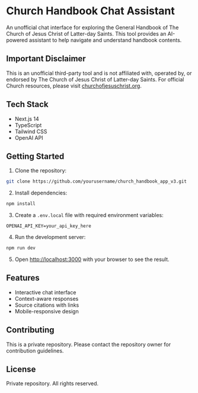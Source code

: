 # Church Handbook Chat Assistant

An unofficial chat interface for exploring the General Handbook of The Church of Jesus Christ of Latter-day Saints. This tool provides an AI-powered assistant to help navigate and understand handbook contents.

## Important Disclaimer

This is an unofficial third-party tool and is not affiliated with, operated by, or endorsed by The Church of Jesus Christ of Latter-day Saints. For official Church resources, please visit [churchofjesuschrist.org](https://www.churchofjesuschrist.org).

## Tech Stack

- Next.js 14
- TypeScript
- Tailwind CSS
- OpenAI API

## Getting Started

1. Clone the repository:
```bash
git clone https://github.com/yourusername/church_handbook_app_v3.git
```

2. Install dependencies:
```bash
npm install
```

3. Create a `.env.local` file with required environment variables:
```
OPENAI_API_KEY=your_api_key_here
```

4. Run the development server:
```bash
npm run dev
```

5. Open [http://localhost:3000](http://localhost:3000) with your browser to see the result.

## Features

- Interactive chat interface
- Context-aware responses
- Source citations with links
- Mobile-responsive design

## Contributing

This is a private repository. Please contact the repository owner for contribution guidelines.

## License

Private repository. All rights reserved.

